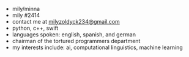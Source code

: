 - mily/minna
- mily #2414
- contact me at milyzoldyck234@gmail.com
- python, c++, swift
- languages spoken: english, spanish, and german
- chairman of the tortured programmers department
- my interests include: ai, computational linguistics, machine learning

<!---
mi55a/mi55a is a ✨ special ✨ repository because its `README.md` (this file) appears on your GitHub profile.
You can click the Preview link to take a look at your changes.
--->
